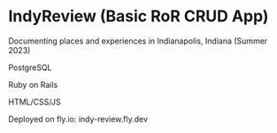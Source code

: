 # IndyReview (Basic RoR CRUD App)

Documenting places and experiences in Indianapolis, Indiana (Summer 2023)

PostgreSQL

Ruby on Rails

HTML/CSS/JS

Deployed on fly.io: indy-review.fly.dev